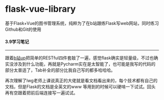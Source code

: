 # flask-vue-library
基于Flask+Vue的图书管理系统，纯粹为了在b站跟练Flask写web网站，同时练习Github和Git的使用

#### 3.9学习笔记

---

跟着[b站up](https://www.bilibili.com/video/BV1Jr4y1771i/?spm_id_from=333.337.search-card.all.click&vd_source=e1b4c6457a28b6a7ec2c8956f4effe38)把简单的RESTful四件套敲了一遍，感觉flask确实是轻量级，不过也确实没涉及到什么功能，再就是Pycharm实在是太智能了，也可能是我写的代码的部分太普适了，Tab补全的部分比我自己写的都多哈哈哈。

再次理解了lwg老师上课说真正的大佬就是看文档看出来的，每个技术都有自己的文档，但是Flask的文档是全英文的www 等用到的时候可以硬啃一下试试。回头再有空跟着把前后端连接写一遍试试。
